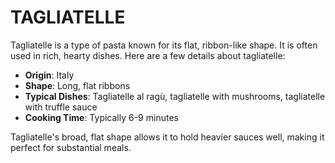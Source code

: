 # TAGLIATELLE

Tagliatelle is a type of pasta known for its flat, ribbon-like shape. It is often used in rich, hearty dishes. Here are a few details about tagliatelle:

- **Origin**: Italy
- **Shape**: Long, flat ribbons
- **Typical Dishes**: Tagliatelle al ragù, tagliatelle with mushrooms, tagliatelle with truffle sauce
- **Cooking Time**: Typically 6-9 minutes

Tagliatelle's broad, flat shape allows it to hold heavier sauces well, making it perfect for substantial meals.
